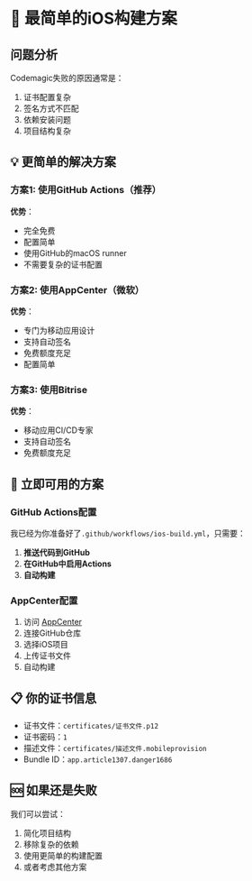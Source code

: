 # 🚀 最简单的iOS构建方案

## 问题分析
Codemagic失败的原因通常是：
1. 证书配置复杂
2. 签名方式不匹配
3. 依赖安装问题
4. 项目结构复杂

## 💡 更简单的解决方案

### 方案1: 使用GitHub Actions（推荐）
**优势**：
- 完全免费
- 配置简单
- 使用GitHub的macOS runner
- 不需要复杂的证书配置

### 方案2: 使用AppCenter（微软）
**优势**：
- 专门为移动应用设计
- 支持自动签名
- 免费额度充足
- 配置简单

### 方案3: 使用Bitrise
**优势**：
- 移动应用CI/CD专家
- 支持自动签名
- 免费额度充足

## 🎯 立即可用的方案

### GitHub Actions配置
我已经为你准备好了`.github/workflows/ios-build.yml`，只需要：

1. **推送代码到GitHub**
2. **在GitHub中启用Actions**
3. **自动构建**

### AppCenter配置
1. 访问 [AppCenter](https://appcenter.ms)
2. 连接GitHub仓库
3. 选择iOS项目
4. 上传证书文件
5. 自动构建

## 📋 你的证书信息
- 证书文件：`certificates/证书文件.p12`
- 证书密码：`1`
- 描述文件：`certificates/描述文件.mobileprovision`
- Bundle ID：`app.article1307.danger1686`

## 🆘 如果还是失败
我们可以尝试：
1. 简化项目结构
2. 移除复杂的依赖
3. 使用更简单的构建配置
4. 或者考虑其他方案
